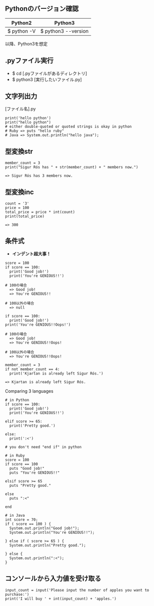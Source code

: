 ## Pythonのバージョン確認
| Python2     | Python3             |
| ----------- | ------------------- |
| $ python -V | $ python3 --version |

以降、Python3を想定

## .pyファイル実行
- $ cd [.pyファイルがあるディレクトリ]
- $ python3 [実行したいファイル.py]


##  文字列出力
[ファイル名].py
```
print('hello python')
print("hello python")
# either double-quoted or quoted strings is okay in python
# Ruby => puts "hello ruby"
# Java => System.out.println("hello java");
```

## 型変換str
```
member_count = 3
print("Sigur Rós has " + str(member_count) + " members now.")

=> Sigur Rós has 3 members now.
```

## 型変換inc
```
count = '3'
price = 100
total_price = price * int(count)
print(total_price)

=> 300
```

## 条件式
- <b>インデント超大事！</b>

```
score = 100
if score == 100:
  print('Good job!')
  print('You're GENIOUS!!')

# 100の場合
  => Good job!
  => You're GENIOUS!!

# 100以外の場合
  => null
```
```
if score == 100:
  print('Good job!')
print('You're GENIOUS!!Oops!')

# 100の場合
  => Good job!
  => You're GENIOUS!!Oops!

# 100以外の場合
  => You're GENIOUS!!Oops!
```
```
member_count = 3
if not member_count == 4:
  print('Kjartan is already left Sigur Rós.')

=> Kjartan is already left Sigur Rós.
```
Comparing 3 languages
```
# in Python
if score == 100:
  print('Good job!')
  print('You're GENIOUS!!')

elif score >= 65:
  print('Pretty good.')

else:
  print(':<')

# you don't need "end if" in python
```
```
# in Ruby
score = 100
if score == 100
  puts "Good job!"
  puts "You're GENIOUS!!"

elsif score >= 65
  puts "Pretty good."

else
  puts ":<"

end
```
```
# in Java
int score = 70;
if ( score == 100 ) {
  System.out.println("Good job!");
  System.out.println("You're GENIOUS!!");

} else if ( score >= 65 ) {
  System.out.println("Pretty good.");

} else {
  System.out.println(":<");
}  
```

## コンソールから入力値を受け取る
```
input_count = input('Please input the number of apples you want to purchase:')
print('I will buy ' + int(input_count) + 'apples.')
```
